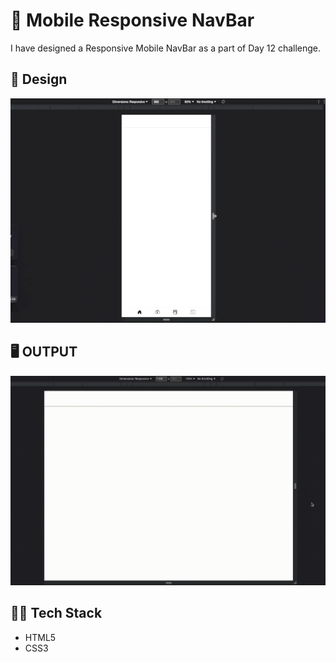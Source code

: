 # 📱 Mobile Responsive NavBar
I have designed a Responsive Mobile NavBar as a part of Day 12 challenge.

## 🎨 Design
![design](design.gif)

## 🖥️ OUTPUT
![output](OUTPUT.gif)

## 👩‍💻 Tech Stack
- HTML5
- CSS3

